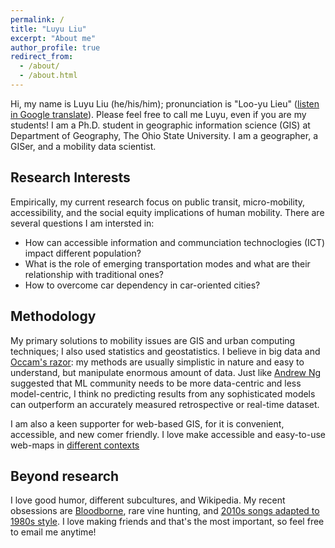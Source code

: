 ```yaml
---
permalink: /
title: "Luyu Liu"
excerpt: "About me"
author_profile: true
redirect_from: 
  - /about/
  - /about.html
---
```


Hi, my name is Luyu Liu (he/his/him); pronunciation is "Loo-yu Lieu" ([listen in Google translate](https://translate.google.com/?sl=en&tl=ru&text=loo-yu%20leiu&op=translate)). Please feel free to call me Luyu, even if you are my students!
I am a Ph.D. student in geographic information science (GIS) at Department of Geography, The Ohio State University. I am a geographer, a GISer, and a mobility data scientist. 


## Research Interests
Empirically, my current research focus on public transit, micro-mobility, accessibility, and the social equity implications of human mobility. There are several questions I am intersted in:
* How can accessible information and communciation technoclogies (ICT) impact different population?
* What is the role of emerging transportation modes and what are their relationship with traditional ones?
* How to overcome car dependency in car-oriented cities?

## Methodology
My primary solutions to mobility issues are GIS and urban computing techniques; I also used statistics and geostatistics. I believe in big data and [Occam's razor](https://en.wikipedia.org/wiki/Occam%27s_razor): my methods are usually simplistic in nature and easy to understand, but manipulate enormous amount of data. Just like [Andrew Ng](https://analyticsindiamag.com/big-data-to-good-data-andrew-ng-urges-ml-community-to-be-more-data-centric-and-less-model-centric/) suggested that ML community needs to be more data-centric and less model-centric, I think no predicting results from any sophisticated models can outperform an accurately measured retrospective or real-time dataset.

I am also a keen supporter for web-based GIS, for it is convenient, accessible, and new comer friendly. I love make accessible and easy-to-use web-maps in [different contexts](/projects)

## Beyond research
I love good humor, different subcultures, and Wikipedia. My recent obsessions are [Bloodborne](https://en.wikipedia.org/wiki/Bloodborne), rare vine hunting, and [2010s songs adapted to 1980s style](https://www.youtube.com/watch?v=wLjNTTCVat0). I love making friends and that's the most important, so feel free to email me anytime!